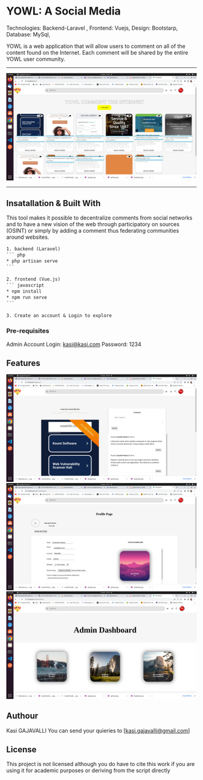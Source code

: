 # YOWL: A Social Media 

Technologies: Backend-Laravel , 
              Frontend: Vuejs, 
              Design: Bootstarp, 
              Database: MySql,

YOWL is a web application that will allow users to comment on all of the content found on the
Internet. Each comment will be shared by the entire YOWL user community.


---

![Yowl Homepage](Home.png?raw=true "Yowl Homepage")

---

## Insatallation & Built With

This tool makes it possible to decentralize comments from social networks and to have a new
vision of the web through participatory on sources (OSINT) or simply by adding a comment thus
federating communities around websites.

    1. backend (Laravel)
    ``` php
    * php artisan serve
    ```

    2. frontend (Vue.js)
    ``` javascript
    * npm install
    * npm run serve
    ```

    3. Create an account & Login to explore

### Pre-requisites
Admin Account
Login: kasi@kasi.com
Password: 1234

## Features

![Yowl Post](Post.png?raw=true "Yowl Page")
![Yowl Profile](Profile.png?raw=true "Yowl Profile")
![Yowl Admin](Admin_dashboard.png?raw=true "Yowl Admin")

## Authour

Kasi GAJAVALLI
You can send your quieries to [kasi.gajavalli@gmail.com]

## License

This project is not licensed although you do have to cite this work if you are using it for academic purposes or deriving from the script directly





